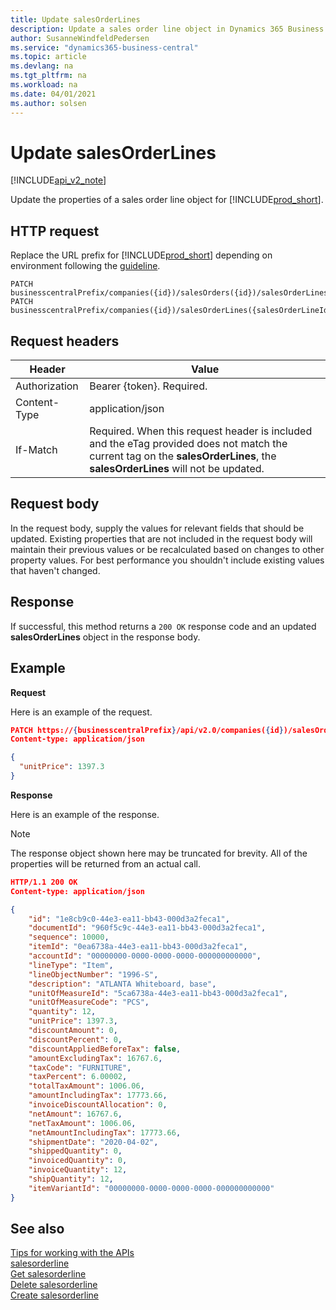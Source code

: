 ```yaml
---
title: Update salesOrderLines  
description: Update a sales order line object in Dynamics 365 Business Central.
author: SusanneWindfeldPedersen
ms.service: "dynamics365-business-central"
ms.topic: article
ms.devlang: na
ms.tgt_pltfrm: na
ms.workload: na
ms.date: 04/01/2021
ms.author: solsen
---
```


# Update salesOrderLines

[!INCLUDE[api_v2_note](../../../includes/api_v2_note.md)]

Update the properties of a sales order line object for [!INCLUDE[prod_short](../../../includes/prod_short.md)].

## HTTP request
Replace the URL prefix for [!INCLUDE[prod_short](../../../includes/prod_short.md)] depending on environment following the [guideline](../../v2.0/endpoints-apis-for-dynamics.md).

```
PATCH businesscentralPrefix/companies({id})/salesOrders({id})/salesOrderLines({salesOrderLineId})
PATCH businesscentralPrefix/companies({id})/salesOrderLines({salesOrderLineId})
```

## Request headers

|Header|Value|
|------|-----|
|Authorization |Bearer {token}. Required.|
|Content-Type  |application/json|
|If-Match      |Required. When this request header is included and the eTag provided does not match the current tag on the **salesOrderLines**, the **salesOrderLines** will not be updated. |

## Request body
In the request body, supply the values for relevant fields that should be updated. Existing properties that are not included in the request body will maintain their previous values or be recalculated based on changes to other property values. For best performance you shouldn't include existing values that haven't changed.

## Response
If successful, this method returns a ```200 OK``` response code and an updated **salesOrderLines** object in the response body.

## Example

**Request**

Here is an example of the request.
```json
PATCH https://{businesscentralPrefix}/api/v2.0/companies({id})/salesOrders({id})/salesOrderLines({salesOrderLineId})
Content-type: application/json

{
  "unitPrice": 1397.3
}
```

**Response**

Here is an example of the response. 

> [!NOTE]  
>   The response object shown here may be truncated for brevity. All of the properties will be returned from an actual call.

```json
HTTP/1.1 200 OK
Content-type: application/json

{
    "id": "1e8cb9c0-44e3-ea11-bb43-000d3a2feca1",
    "documentId": "960f5c9c-44e3-ea11-bb43-000d3a2feca1",
    "sequence": 10000,
    "itemId": "0ea6738a-44e3-ea11-bb43-000d3a2feca1",
    "accountId": "00000000-0000-0000-0000-000000000000",
    "lineType": "Item",
    "lineObjectNumber": "1996-S",
    "description": "ATLANTA Whiteboard, base",
    "unitOfMeasureId": "5ca6738a-44e3-ea11-bb43-000d3a2feca1",
    "unitOfMeasureCode": "PCS",
    "quantity": 12,
    "unitPrice": 1397.3,
    "discountAmount": 0,
    "discountPercent": 0,
    "discountAppliedBeforeTax": false,
    "amountExcludingTax": 16767.6,
    "taxCode": "FURNITURE",
    "taxPercent": 6.00002,
    "totalTaxAmount": 1006.06,
    "amountIncludingTax": 17773.66,
    "invoiceDiscountAllocation": 0,
    "netAmount": 16767.6,
    "netTaxAmount": 1006.06,
    "netAmountIncludingTax": 17773.66,
    "shipmentDate": "2020-04-02",
    "shippedQuantity": 0,
    "invoicedQuantity": 0,
    "invoiceQuantity": 12,
    "shipQuantity": 12,
    "itemVariantId": "00000000-0000-0000-0000-000000000000"
}
```

## See also
[Tips for working with the APIs](../../../developer/devenv-connect-apps-tips.md)    
[salesorderline](../resources/dynamics_salesorderline.md)    
[Get salesorderline](dynamics_salesorderline_Get.md)    
[Delete salesorderline](dynamics_salesorderline_Delete.md)    
[Create salesorderline](dynamics_salesorderline_Create.md)    
